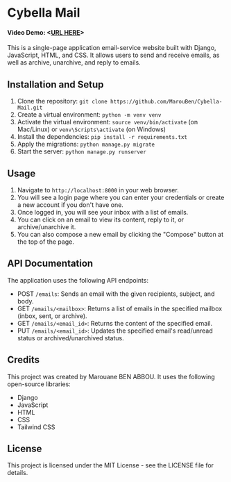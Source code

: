 # Cybella Mail
#### Video Demo:  <[URL HERE](https://youtu.be/1KHg-fMhzFQ)>
This is a single-page application email-service website built with Django, JavaScript, HTML, and CSS. It allows users to send and receive emails, as well as archive, unarchive, and reply to emails.

## Installation and Setup
1. Clone the repository: `git clone https://github.com/MarouBen/Cybella-Mail.git`
2. Create a virtual environment: `python -m venv venv`
3. Activate the virtual environment: `source venv/bin/activate` (on Mac/Linux) or `venv\Scripts\activate` (on Windows)
4. Install the dependencies: `pip install -r requirements.txt`
5. Apply the migrations: `python manage.py migrate`
6. Start the server: `python manage.py runserver`

## Usage
1. Navigate to `http://localhost:8000` in your web browser.
2. You will see a login page where you can enter your credentials or create a new account if you don't have one.
3. Once logged in, you will see your inbox with a list of emails.
4. You can click on an email to view its content, reply to it, or archive/unarchive it.
5. You can also compose a new email by clicking the "Compose" button at the top of the page.

## API Documentation
The application uses the following API endpoints:

* POST `/emails`: Sends an email with the given recipients, subject, and body.
* GET `/emails/<mailbox>`: Returns a list of emails in the specified mailbox (inbox, sent, or archive).
* GET `/emails/<email_id>`: Returns the content of the specified email.
* PUT `/emails/<email_id>`: Updates the specified email's read/unread status or archived/unarchived status.

## Credits
This project was created by Marouane BEN ABBOU. It uses the following open-source libraries:

* Django
* JavaScript
* HTML
* CSS
* Tailwind CSS

## License
This project is licensed under the MIT License - see the LICENSE file for details.
